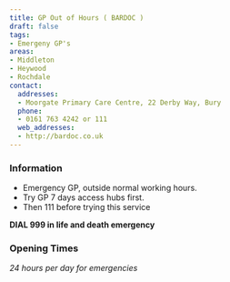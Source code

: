 ```yaml
---
title: GP Out of Hours ( BARDOC )
draft: false
tags:
- Emergeny GP's
areas:
- Middleton
- Heywood
- Rochdale
contact:
  addresses:
  - Moorgate Primary Care Centre, 22 Derby Way, Bury
  phone:
  - 0161 763 4242 or 111
  web_addresses:
  - http://bardoc.co.uk
---
```


### Information
- Emergency GP, outside normal working hours.  
- Try GP 7 days access hubs first.  
- Then 111 before trying this service

**DIAL 999 in life and death emergency**

### Opening Times
*24 hours per day for emergencies*